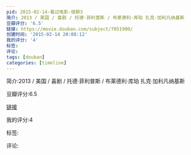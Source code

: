 ```yaml
---
pid: 2015-02-14-看过电影-宿醉3
简介: 2013 / 美国 / 喜剧 / 托德·菲利普斯 / 布莱德利·库珀 扎克·加利凡纳基斯
豆瓣评分: '6.5'
链接: https://movie.douban.com/subject/7051900/
创建时间: '2015-02-14 20:08:12'
我的评分: '4'
标签:
评论:
tags: [douban]
categories: [timeline]
---
```

简介:2013 / 美国 / 喜剧 / 托德·菲利普斯 / 布莱德利·库珀 扎克·加利凡纳基斯

豆瓣评分:6.5

[链接](https://movie.douban.com/subject/7051900/)

我的评分:4

标签:

评论:

